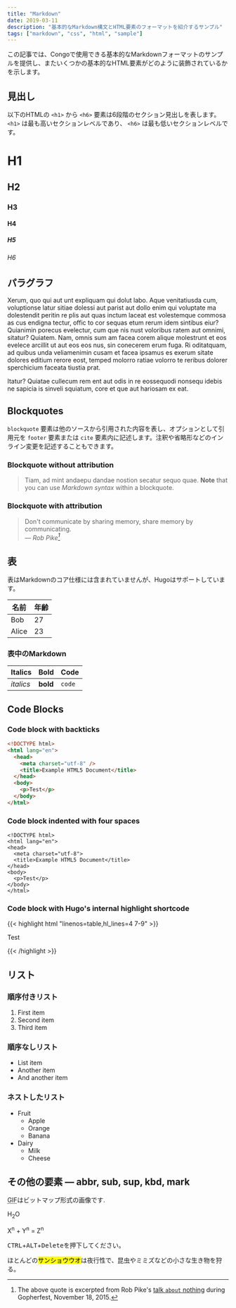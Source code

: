 ```yaml
---
title: "Markdown"
date: 2019-03-11
description: "基本的なMarkdown構文とHTML要素のフォーマットを紹介するサンプル"
tags: ["markdown", "css", "html", "sample"]
---
```


この記事では、Congoで使用できる基本的なMarkdownフォーマットのサンプルを提供し、またいくつかの基本的なHTML要素がどのように装飾されているかを示します。

<!--more-->

## 見出し

以下のHTMLの `<h1>` から `<h6>` 要素は6段階のセクション見出しを表します。 `<h1>` は最も高いセクションレベルであり、 `<h6>` は最も低いセクションレベルです。

# H1

## H2

### H3

#### H4

##### H5

###### H6

## パラグラフ

Xerum, quo qui aut unt expliquam qui dolut labo. Aque venitatiusda cum, voluptionse latur sitiae dolessi aut parist aut dollo enim qui voluptate ma dolestendit peritin re plis aut quas inctum laceat est volestemque commosa as cus endigna tectur, offic to cor sequas etum rerum idem sintibus eiur? Quianimin porecus evelectur, cum que nis nust voloribus ratem aut omnimi, sitatur? Quiatem. Nam, omnis sum am facea corem alique molestrunt et eos evelece arcillit ut aut eos eos nus, sin conecerem erum fuga. Ri oditatquam, ad quibus unda veliamenimin cusam et facea ipsamus es exerum sitate dolores editium rerore eost, temped molorro ratiae volorro te reribus dolorer sperchicium faceata tiustia prat.

Itatur? Quiatae cullecum rem ent aut odis in re eossequodi nonsequ idebis ne sapicia is sinveli squiatum, core et que aut hariosam ex eat.

## Blockquotes

`blockquote` 要素は他のソースから引用された内容を表し、オプションとして引用元を `footer` 要素または `cite` 要素内に記述します。注釈や省略形などのインライン変更を記述することもできます。

### Blockquote without attribution

> Tiam, ad mint andaepu dandae nostion secatur sequo quae.
> **Note** that you can use _Markdown syntax_ within a blockquote.

### Blockquote with attribution

> Don't communicate by sharing memory, share memory by communicating.<br>
> — <cite>Rob Pike[^1]</cite>

[^1]: The above quote is excerpted from Rob Pike's [talk `about` nothing](https://www.youtube.com/watch?v=PAAkCSZUG1c) during Gopherfest, November 18, 2015.

## 表

表はMarkdownのコア仕様には含まれていませんが、Hugoはサポートしています。

| 名前  | 年齢 |
| ----- | --- |
| Bob   | 27  |
| Alice | 23  |

### 表中のMarkdown

| Italics   | Bold     | Code   |
| --------- | -------- | ------ |
| _italics_ | **bold** | `code` |

## Code Blocks

### Code block with backticks

```html
<!DOCTYPE html>
<html lang="en">
  <head>
    <meta charset="utf-8" />
    <title>Example HTML5 Document</title>
  </head>
  <body>
    <p>Test</p>
  </body>
</html>
```

### Code block indented with four spaces

    <!DOCTYPE html>
    <html lang="en">
    <head>
      <meta charset="utf-8">
      <title>Example HTML5 Document</title>
    </head>
    <body>
      <p>Test</p>
    </body>
    </html>

### Code block with Hugo's internal highlight shortcode

{{< highlight html "linenos=table,hl_lines=4 7-9" >}}

<!DOCTYPE html>
<html lang="en">
<head>
  <meta charset="utf-8">
  <title>Example HTML5 Document</title>
</head>
<body>
  <p>Test</p>
</body>
</html>
{{< /highlight >}}

## リスト

### 順序付きリスト

1. First item
2. Second item
3. Third item

### 順序なしリスト

- List item
- Another item
- And another item

### ネストしたリスト

- Fruit
  - Apple
  - Orange
  - Banana
- Dairy
  - Milk
  - Cheese

## その他の要素 — abbr, sub, sup, kbd, mark

<abbr title="Graphics Interchange Format">GIF</abbr>はビットマップ形式の画像です.

H<sub>2</sub>O

X<sup>n</sup> + Y<sup>n</sup> = Z<sup>n</sup>

<kbd>CTRL</kbd>+<kbd>ALT</kbd>+<kbd>Delete</kbd>を押下してください。

ほとんどの<mark>サンショウウオ</mark>は夜行性で、昆虫やミミズなどの小さな生き物を狩る。
